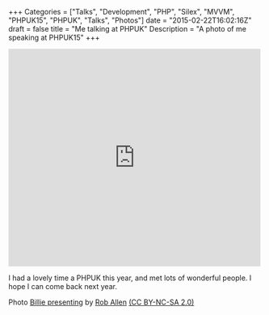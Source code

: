 +++
Categories = ["Talks", "Development", "PHP", "Silex", "MVVM", "PHPUK15", "PHPUK", "Talks", "Photos"]
date = "2015-02-22T16:02:16Z"
draft = false
title = "Me talking at PHPUK"
Description = "A photo of me speaking at PHPUK15"
+++
<iframe src="https://www.flickr.com/photos/akrabat/16601798701/player/" width="99%" max-width="645" height="430" frameborder="0" allowfullscreen webkitallowfullscreen mozallowfullscreen oallowfullscreen msallowfullscreen></iframe>

I had a lovely time a PHPUK this year, and met lots of wonderful people. I hope I can come back next year.

Photo [Billie presenting](https://www.flickr.com/photos/akrabat/16601798701/) by [Rob Allen](https://www.flickr.com/photos/akrabat/) [(CC BY-NC-SA 2.0)](https://creativecommons.org/licenses/by-nc-sa/2.0/)
